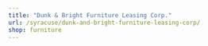 ```yaml
---
title: "Dunk & Bright Furniture Leasing Corp."
url: /syracuse/dunk-and-bright-furniture-leasing-corp/
shop: furniture
---
```

